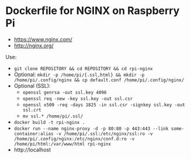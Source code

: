 # Dockerfile for NGINX on Raspberry Pi
* https://www.nginx.com/
* http://nginx.org/

Use:
* ``` git clone REPOSITORY && cd REPOSITORY && cd rpi-nginx ```
* Optional: ``` mkdir -p /home/pi/{.ssl,html} && mkdir -p /home/pi/.config/nginx && cp default.conf /home/pi/.config/nginx/ ```
* Optional (SSL): 
	* ``` openssl genrsa -out ssl.key 4096 ```
	* ``` openssl req -new -key ssl.key -out ssl.csr ```
	* ``` openssl x509 -req -days 1825 -in ssl.csr -signkey ssl.key -out ssl.crt ```
	* ``` mv ssl.* /home/pi/.ssl/ ```
* ``` docker build -t rpi-nginx . ``` 
* ``` docker run --name nginx-proxy -d -p 80:80 -p 443:443 --link some-container:alias -v /home/pi/.ssl:/etc/nginx/ssl:ro -v /home/pi/.config/nginx:/etc/nginx/conf.d:ro -v /home/pi/html:/var/www/html rpi-nginx ``` 
* http://localhost 